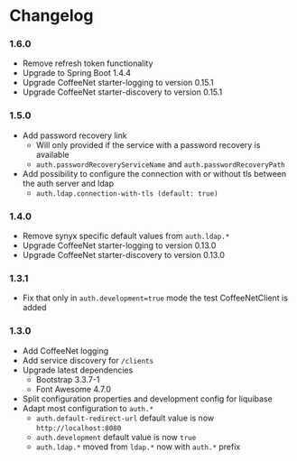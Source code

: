 # Changelog 

### 1.6.0
* Remove refresh token functionality
* Upgrade to Spring Boot 1.4.4
* Upgrade CoffeeNet starter-logging to version 0.15.1
* Upgrade CoffeeNet starter-discovery to version 0.15.1

### 1.5.0
* Add password recovery link
  * Will only provided if the service with a password recovery is available
  * `auth.passwordRecoveryServiceName` and `auth.passwordRecoveryPath`
* Add possibility to configure the connection with or without tls between the auth server and ldap
  * `auth.ldap.connection-with-tls (default: true)`

### 1.4.0
* Remove synyx specific default values from `auth.ldap.*`
* Upgrade CoffeeNet starter-logging to version 0.13.0
* Upgrade CoffeeNet starter-discovery to version 0.13.0

### 1.3.1
* Fix that only in `auth.development=true` mode the test CoffeeNetClient is added

### 1.3.0
* Add CoffeeNet logging
* Add service discovery for `/clients`
* Upgrade latest dependencies
  * Bootstrap 3.3.7-1
  * Font Awesome 4.7.0
* Split configuration properties and development config for liquibase
* Adapt most configuration to `auth.*`
  * `auth.default-redirect-url` default value is now `http://localhost:8080`
  * `auth.development` default value is now `true`
  * `auth.ldap.*` moved from `ldap.*` now with `auth.*` prefix